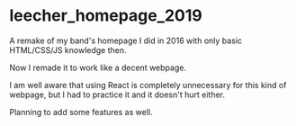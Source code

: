 # leecher_homepage_2019
A remake of my band's homepage I did in 2016 with only basic HTML/CSS/JS knowledge then.

Now I remade it to work like a decent webpage. 

I am well aware that using React is completely unnecessary for this kind of webpage, but I had to practice it and it doesn't hurt either.

Planning to add some features as well.
